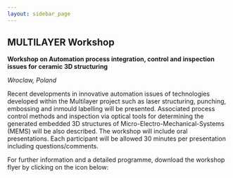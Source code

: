 ```yaml
---
layout: sidebar_page
---
```


## MULTILAYER Workshop

<!--break-->
**Workshop on Automation process integration, control and inspection issues for ceramic 3D structuring**  

*Wroclaw, Poland*  
   
Recent developments in innovative automation issues of technologies developed within the Multilayer project such as laser structuring, punching, embossing and inmould labelling will be presented. Associated process control methods and inspection via optical tools for determining the generated embedded 3D structures of Micro-Electro-Mechanical-Systems (MEMS) will be also described. The workshop will include oral presentations. Each participant will be allowed 30 minutes per presentation including questions/comments.

For further information and a detailed programme, download the workshop flyer by clicking on the icon below: